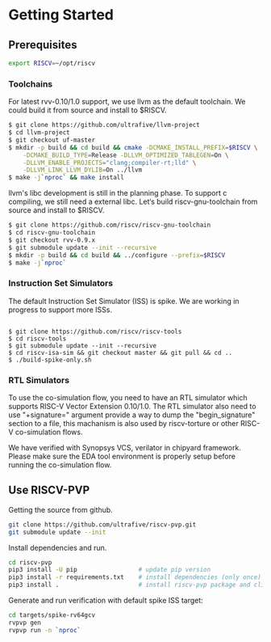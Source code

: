 # Getting Started

## Prerequisites

```bash
export RISCV=~/opt/riscv
```

### Toolchains

For latest rvv-0.10/1.0 support, we use llvm as the default toolchain.
We could build it from source and install to $RISCV. 

```bash
$ git clone https://github.com/ultrafive/llvm-project
$ cd llvm-project
$ git checkout uf-master
$ mkdir -p build && cd build && cmake -DCMAKE_INSTALL_PREFIX=$RISCV \
    -DCMAKE_BUILD_TYPE=Release -DLLVM_OPTIMIZED_TABLEGEN=On \
    -DLLVM_ENABLE_PROJECTS="clang;compiler-rt;lld" \
    -DLLVM_LINK_LLVM_DYLIB=On ../llvm
$ make -j`nproc` && make install
```

llvm's libc development is still in the planning phase. To support c compiling,
we still need a external libc. 
Let‘s build riscv-gnu-toolchain from source and install to $RISCV.

```bash
$ git clone https://github.com/riscv/riscv-gnu-toolchain
$ cd riscv-gnu-toolchain
$ git checkout rvv-0.9.x
$ git submodule update --init --recursive
$ mkdir -p build && cd build && ../configure --prefix=$RISCV
$ make -j`nproc`
```

### Instruction Set Simulators

The default Instruction Set Simulator (ISS) is spike. We are working in progress
to support more ISSs.

```base

$ git clone https://github.com/riscv/riscv-tools
$ cd riscv-tools
$ git submodule update --init --recursive
$ cd riscv-isa-sim && git checkout master && git pull && cd ..
$ ./build-spike-only.sh
```

### RTL Simulators

To use the co-simulation flow, you need to have an RTL simulator which supports
RISC-V Vector Extension 0.10/1.0. The RTL simulator also need to use
"+signature=" argument provide a way to dump the "begin_signature" section to
a file, this machanism is also used by riscv-torture or other RISC-V
co-simulation flows.

We have verified with Synopsys VCS, verilator in chipyard framework. Please make
sure the EDA tool environment is properly setup before running the co-simulation
flow.

## Use RISCV-PVP

Getting the source from github.

```bash
git clone https://github.com/ultrafive/riscv-pvp.git
git submodule update --init
```

Install dependencies and run.

```bash
cd riscv-pvp
pip3 install -U pip                 # update pip version
pip3 install -r requirements.txt    # install dependencies (only once)
pip3 install .                      # install riscv-pvp package and cli
```

Generate and run verification with default spike ISS target:

```bash
cd targets/spike-rv64gcv
rvpvp gen
rvpvp run -n `nproc`
```
